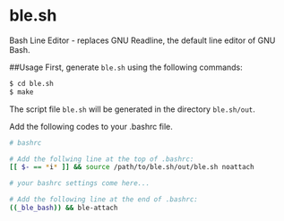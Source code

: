# ble.sh
Bash Line Editor - replaces GNU Readline, the default line editor of GNU Bash.

##Usage
First, generate `ble.sh` using the following commands:
```bash
$ cd ble.sh
$ make
```
The script file `ble.sh` will be generated in the directory `ble.sh/out`.

Add the following codes to your .bashrc file.
```bash
# bashrc

# Add the follwing line at the top of .bashrc:
[[ $- == *i* ]] && source /path/to/ble.sh/out/ble.sh noattach

# your bashrc settings come here...

# Add the following line at the end of .bashrc:
((_ble_bash)) && ble-attach
```

